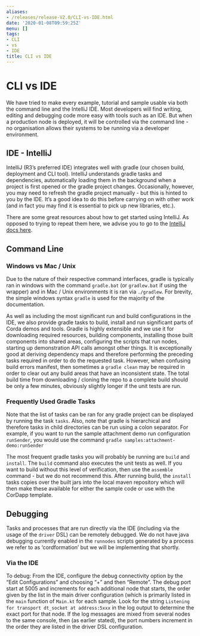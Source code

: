 ```yaml
---
aliases:
- /releases/release-V2.0/CLI-vs-IDE.html
date: '2020-01-08T09:59:25Z'
menu: []
tags:
- CLI
- vs
- IDE
title: CLI vs IDE
---
```



# CLI vs IDE

We have tried to make every example, tutorial and sample usable via both the command line and the IntelliJ IDE.
Most developers will find writing, editing and debugging code more easy with tools such as an IDE. But when a production node
is deployed, it will be controlled via the command line - no organisation allows their systems to be running via
a developer environment.


## IDE - IntelliJ

IntelliJ (R3’s preferred IDE) integrates well with gradle (our chosen build, deployment and CLI tool). IntelliJ understands gradle
tasks and dependencies, automatically loading them in the background when a project is first opened or the gradle
project changes. Occasionally, however, you may need to refresh the gradle project manually - but this is hinted to you
by the IDE. It’s a good idea to do this before carrying on with other work (and in fact you may find it is essential to pick
up new libraries, etc.).

There are some great resources about how to get started using IntelliJ. As opposed to trying to repeat them here, we advise
you to go to the [IntelliJ docs here](https://www.jetbrains.com/idea/documentation/).


## Command Line


### Windows vs Mac / Unix

Due to the nature of their respective command interfaces, gradle is typically ran in windows with the command `gradle.bat`
(or `gradlew.bat` if using the wrapper) and in Mac / Unix environments it is ran via `./gradlew`. For brevity, the
simple windows syntax `gradle` is used for the majority of the documentation.

As well as including the most significant run and build configurations in the IDE, we also provide gradle tasks to build, install
and run significant parts of Corda demos and tools. Gradle is highly extensible and we use it for downloading required resources,
building components, installing those built components into shared areas, configuring the scripts that run nodes, starting
up demonstration API calls amongst other things. It is exceptionally good at deriving dependency maps and therefore performing
the preceding tasks required in order to do the requested task. However, when confusing build errors manifest, then sometimes
a `gradle clean` may be required in order to clear out any build areas that have an inconsistent state. The total build time
from downloading / cloning the repo to a complete build should be only a few minutes, obviously slightly longer if the
unit tests are run.


### Frequently Used Gradle Tasks

Note that the list of tasks can be ran for any gradle project can be displayed by running the task `tasks`. Also, note that
gradle is hierarchical and therefore tasks in child directories can be run using a colon separator. For example, if you want to run
the sample attachment demo run configuration `runSender`, you would use the command `gradle samples:attachment-demo:runSender`

The most frequent gradle tasks you will probably be running are `build` and `install`. The `build` command also executes the
unit tests as well. If you want to build without this level of verification, then use the `assemble` command - but we do
not recommend this. After running build, the `install` tasks copies over the built jars into the local maven repository
which will then make these available for either the sample code or use with the CorDapp template.


## Debugging

Tasks and processes that are run directly via the IDE (including via the usage of the `driver` DSL) can be remotely debugged.
We do not have java debugging currently enabled in the `runnodes` scripts generated by a process we refer to as ‘cordformation’
but we will be implementing that shortly.


### Via the IDE

To debug: From the IDE, configure the debug connectivity option by the “Edit Configurations” and choosing “+” and then “Remote”.
The debug port start at 5005 and increments for each additional node that starts, the order given by the list in the main
driver configuration (which is primarily listed in the `main` function of `Main.kt` for each sample. Look for the string
`Listening for transport dt_socket at address:5xxx` in the log output to determine the exact port for that node. If the log
messages are mixed from several nodes to the same console, then (as earlier stated), the port numbers increment in the order
they are listed in the driver DSL configuration.

